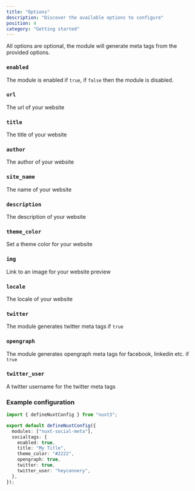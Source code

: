 ```yaml
---
title: "Options"
description: "Discover the available options to configure"
position: 4
category: "Getting started"
---
```


All options are optional, the module will generate meta tags from the provided options.

### `enabled`

The module is enabled if `true`, if `false` then the module is disabled.

### `url`

The url of your website

### `title`

The title of your website

### `author`

The author of your website

### `site_name`

The name of your website

### `description`

The description of your website

### `theme_color`

Set a theme color for your website

### `img`

Link to an image for your website preview

### `locale`

The locale of your website

### `twitter`

The module generates twitter meta tags if `true`

### `opengraph`

The module generates opengraph meta tags for facebook, linkedin etc. if `true`

### `twitter_user`

A twitter username for the twitter meta tags

### Example configuration

```ts
import { defineNuxtConfig } from "nuxt3";

export default defineNuxtConfig({
  modules: ["nuxt-social-meta"],
  socialtags: {
    enabled: true,
    title: "My Title",
    theme_color: "#2222",
    opengraph: true,
    twitter: true,
    twitter_user: "heyconnery",
  },
});
```
